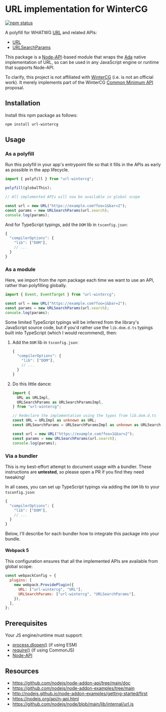 # URL implementation for WinterCG

[![npm status](https://img.shields.io/npm/v/url-wintercg.svg)](https://npm.im/url-wintercg)

A polyfill for WHATWG [URL](https://url.spec.whatwg.org/#url-parsing) and related APIs:

- [URL](https://developer.mozilla.org/en-US/docs/Web/API/URL)
- [URLSearchParams](https://developer.mozilla.org/en-US/docs/Web/API/URLSearchParams)

This package is a [Node-API](https://nodejs.org/api/n-api.html)-based module that wraps the [Ada](https://github.com/ada-url/ada) native implementation of URL, so can be used in any JavaScript engine or runtime that supports Node-API.

To clarify, this project is not affiliated with [WinterCG](https://wintercg.org) (i.e. is not an official work). It merely implements part of the WinterCG [Common Minimum API](https://github.com/wintercg/proposal-common-minimum-api) proposal.

## Installation

Install this npm package as follows:

```sh
npm install url-wintercg
```

## Usage

### As a polyfill

Run this polyfill in your app's entrypoint file so that it fills in the APIs as early as possible in the app lifecycle.

```js
import { polyfill } from "url-wintercg";

polyfill(globalThis);

// All implemented APIs will now be available in global scope

const url = new URL("https://example.com?foo=1&bar=2");
const params = new URLSearchParams(url.search);
console.log(params);
```

And for TypeScript typings, add the `DOM` lib in `tsconfig.json`:

```js
{
  "compilerOptions": {
    "lib": ["DOM"],
    // ...
  }
}
```

### As a module

Here, we import from the npm package each time we want to use an API, rather than polyfilling globally.

```js
import { Event, EventTarget } from "url-wintercg";

const url = new URL("https://example.com?foo=1&bar=2");
const params = new URLSearchParams(url.search);
console.log(params);
```

Some limited TypeScript typings will be inferred from the library's JavaScript source code, but if you'd rather use the `lib.dom.d.ts` typings built into TypeScript (which I would recommend), then:

1. Add the `DOM` lib in `tsconfig.json`:

   ```js
   {
     "compilerOptions": {
       "lib": ["DOM"],
       // ...
     }
   }
   ```

2. Do this little dance:

   ```ts
   import {
     URL as URLImpl,
     URLSearchParams as URLSearchParamsImpl,
   } from "url-wintercg";

   // Redeclare the implementation using the types from lib.dom.d.ts
   const URL = URLImpl as unknown as URL;
   const URLSearchParams = URLSearchParamsImpl as unknown as URLSearchParams;

   const url = new URL("https://example.com?foo=1&bar=2");
   const params = new URLSearchParams(url.search);
   console.log(params);
   ```

### Via a bundler

This is my best-effort attempt to document usage with a bundler. These instructions are **untested**, so please open a PR if you find they need tweaking!

In all cases, you can set up TypeScript typings via adding the `DOM` lib to your `tsconfig.json`:

```js
{
  "compilerOptions": {
    "lib": ["DOM"],
    // ...
  }
}
```

Below, I'll describe for each bundler how to integrate this package into your bundle.

#### Webpack 5

This configuration ensures that all the implemented APIs are available from global scope:

```js
const webpackConfig = {
  plugins: [
    new webpack.ProvidePlugin({
      URL: ["url-wintercg", "URL"],
      URLSearchParams: ["url-wintercg", "URLSearchParams"],
    }),
  ],
};
```

## Prerequisites

Your JS engine/runtime must support:

- [process.dlopen()](https://nodejs.org/docs/latest/api/process.html#processdlopenmodule-filename-flags) (if using ESM)
- [require()](https://nodejs.org/api/modules.html#requireid) (if using CommonJS)
- [Node-API](https://nodejs.org/api/n-api.html)

## Resources

- https://github.com/nodejs/node-addon-api/tree/main/doc
- https://github.com/nodejs/node-addon-examples/tree/main
- http://nodejs.github.io/node-addon-examples/getting-started/first
- https://nodejs.org/api/n-api.html
- https://github.com/nodejs/node/blob/main/lib/internal/url.js
